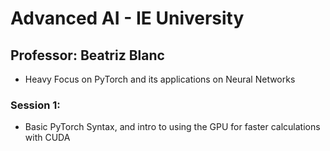 # Advanced AI - IE University
## Professor: Beatriz Blanc

- Heavy Focus on PyTorch and its applications on Neural Networks

### Session 1:
- Basic PyTorch Syntax, and intro to using the GPU for faster calculations with CUDA

